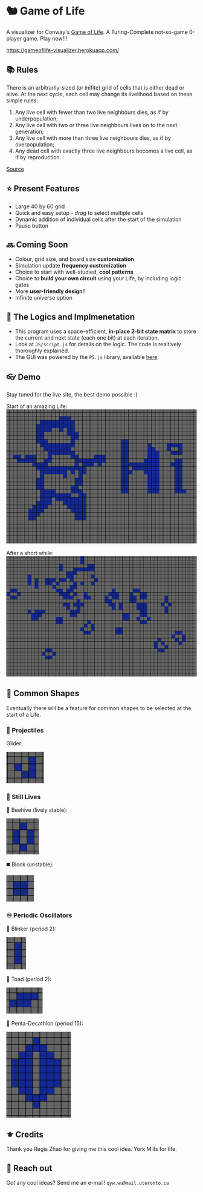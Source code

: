 # :chipmunk: Game of Life

A visualizer for Conway's [Game of Life](https://en.wikipedia.org/wiki/Conway%27s_Game_of_Life). A Turing-Complete not-so-game 0-player game. Play now!!!

https://gameoflife-visualizer.herokuapp.com/

## :books: Rules
There is an arbitrarily-sized (or inifite) grid of cells that is either dead or alive. At the next cycle, each cell may change its livelihood based on these simple rules:

1. Any live cell with fewer than two live neighbours dies, as if by underpopulation;
2. Any live cell with two or three live neighbours lives on to the next generation;
3. Any live cell with more than three live neighbours dies, as if by overpopulation;
4. Any dead cell with exactly three live neighbours becomes a live cell, as if by reproduction.

[Source](https://en.wikipedia.org/wiki/Conway%27s_Game_of_Life)
## :star: Present Features
* Large 40 by 60 grid
* Quick and easy setup - *drag* to select multiple cells
* Dynamic addition of individual cells after the start of the simulation
* Pause button

## :soon: Coming Soon
* Colour, grid size, and board size **customization**
* Simulation update **frequency customization**
* Choice to start with well-studied, **cool patterns**
* Choice to **build your own circuit** using your Life, by including logic gates
* More **user-friendly design**!!
* Infinite universe option

## :brain: The Logics and Implmenetation
* This program uses a space-efficient, **in-place 2-bit state matrix** to store the current and next state (each one bit) at each iteration.
* Look at `JS/script.js` for details on the logic. The code is realtively thoroughly explained.
* The GUI was powered by the `P5.js` library, available [here](https://p5js.org/).
## :eyeglasses: Demo
Stay tuned for the live site, the best demo possible :)

Start of an amazing Life:
![](Demo-Images/start.PNG)

After a short while:
![](Demo-Images/end.PNG)

## :diamond_shape_with_a_dot_inside: Common Shapes
Eventually there will be a feature for common shapes to be selected at the start of a Life.
### :bow_and_arrow: Projectiles
Glider:

![](Demo-Images/glider.PNG)

### :whale2: Still Lives
:bee: Beehive (lively stable):

![](Demo-Images/beehive.PNG)

:black_medium_square: Block (unstable):

![](Demo-Images/block.PNG)

### :infinity: Periodic Oscillators
:eyes: Blinker (period 2):

![](Demo-Images/blinker.PNG)

:frog: Toad (period 2):

![](Demo-Images/toad.PNG)

:runner: Penta-Decathlon (period 15):

![](Demo-Images/penta-decathlon.PNG)

## :fleur_de_lis: Credits
Thank you Regis Zhao for giving me this cool idea. York Mills for life.

## :fax: Reach out
Got any cool ideas? Send me an e-mail! `qyw.wu@mail.utoronto.ca`
